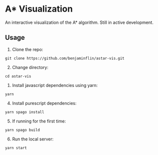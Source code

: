 # A* Visualization

An interactive visualization of the A* algorithm.
Still in active development.

## Usage

1. Clone the repo:

```
git clone https://github.com/benjaminflin/astar-vis.git
```

2. Change directory:

```
cd astar-vis
```

1. Install javascript dependencies using yarn:

```
yarn
```

4. Install purescript dependencies:

```
yarn spago install
```

5. If running for the first time:
  
```
yarn spago build
```

6. Run the local server:

```
yarn start
```